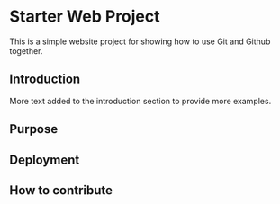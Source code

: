 # Starter Web Project

This is a simple website project for showing how to
use Git and Github together.

## Introduction

More text added to the introduction section
to provide more examples.

## Purpose

## Deployment

## How to contribute
